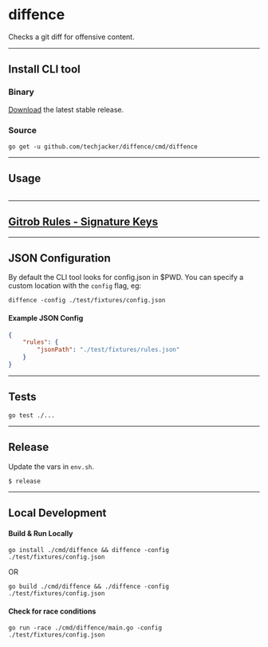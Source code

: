 # diffence

Checks a git diff for offensive content.

-----------------------------------------------------------

## Install CLI tool

### Binary
[Download](../../releases) the latest stable release.

### Source
```
go get -u github.com/techjacker/diffence/cmd/diffence
```


-----------------------------------------------------------

## Usage
```
```

-----------------------------------------------------------
## [Gitrob Rules - Signature Keys](https://github.com/michenriksen/gitrob#signature-keys)





-----------------------------------------------------------
## JSON Configuration

By default the CLI tool looks for config.json in $PWD. You can specify a custom location with the `config` flag, eg:

```Shell
diffence -config ./test/fixtures/config.json
```


#### Example JSON Config
```json
{
	"rules": {
		"jsonPath": "./test/fixtures/rules.json"
	}
}
```

-----------------------------------------------------------

## Tests

```
go test ./...
```

-----------------------------------------------------------

## Release

Update the vars in ```env.sh```.

```shell
$ release
```

-----------------------------------------------------------

## Local Development


#### Build & Run Locally
```shell
go install ./cmd/diffence && diffence -config ./test/fixtures/config.json
```

OR

```shell
go build ./cmd/diffence && ./diffence -config ./test/fixtures/config.json
```


#### Check for race conditions

```shell
go run -race ./cmd/diffence/main.go -config ./test/fixtures/config.json
```


